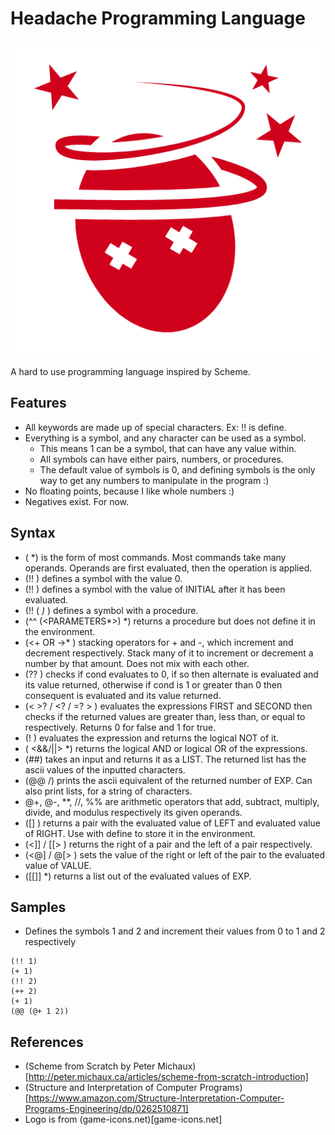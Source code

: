 # Headache Programming Language

![logo](logo.png)

A hard to use programming language inspired by Scheme.

## Features
- All keywords are made up of special characters. Ex: !! is define.
- Everything is a symbol, and any character can be used as a symbol.
    - This means 1 can be a symbol, that can have any value within.
    - All symbols can have either pairs, numbers, or procedures.
    - The default value of symbols is 0, and defining symbols is the only way to get any numbers to manipulate in the program :)
- No floating points, because I like whole numbers :)
- Negatives exist. For now.

## Syntax
- (<OPERATOR> <OPERANDS>*) is the form of most commands. Most commands take many operands. Operands are first evaluated, then the operation is applied.
- (!! <SYMBOL>) defines a symbol with the value 0.
- (!! <SYMBOL> <INITIAL>) defines a symbol with the value of INITIAL after it has been evaluated.
- (!! (<PROC NAME> <PARAMETERS>*) <BODY>*) defines a symbol with a procedure.
- (^^ (<PARAMETERS*>) <BODY>*) returns a procedure but does not define it in the environment.
- (<+ OR ->* <SYMBOL>) stacking operators for + and -, which increment and decrement respectively. Stack many of it to increment or decrement a number by that amount. Does not mix with each other.
- (?? <COND> <CONSEQUENT> <ALTERNATE>) checks if cond evaluates to 0, if so then alternate is evaluated and its value returned, otherwise if cond is 1 or greater than 0 then consequent is evaluated and its value returned.
- (< >? / <? / =? > <FIRST> <SECOND>) evaluates the expressions FIRST and SECOND then checks if the returned values are greater than, less than, or equal to respectively. Returns 0 for false and 1 for true.
- (! <EXP>) evaluates the expression and returns the logical NOT of it.
- ( <&&/||> <EXP>*) returns the logical AND or logical OR of the expressions.
- (##) takes an input and returns it as a LIST. The returned list has the ascii values of the inputted characters.
- (@@ <EXP>/<LIST>) prints the ascii equivalent of the returned number of EXP. Can also print lists, for a string of characters.
- @+, @-, **, //, %% are arithmetic operators that add, subtract, multiply, divide, and modulus respectively its given operands.
- ([] <LEFT> <RIGHT>) returns a pair with the evaluated value of LEFT and evaluated value of RIGHT. Use with define to store it in the environment.
- (<]] / [[> <PAIR>) returns the right of a pair and the left of a pair respectively.
- (<@] / @[> <PAIR> <VALUE>) sets the value of the right or left of the pair to the evaluated value of VALUE.
- ([[]] <EXP>*) returns a list out of the evaluated values of EXP.

## Samples
- Defines the symbols 1 and 2 and increment their values from 0 to 1 and 2 respectively
```
(!! 1)
(+ 1)
(!! 2)
(++ 2)
(+ 1)
(@@ (@+ 1 2))
```

## References
- (Scheme from Scratch by Peter Michaux)[http://peter.michaux.ca/articles/scheme-from-scratch-introduction]
- (Structure and Interpretation of Computer Programs)[https://www.amazon.com/Structure-Interpretation-Computer-Programs-Engineering/dp/0262510871]
- Logo is from (game-icons.net)[game-icons.net]
